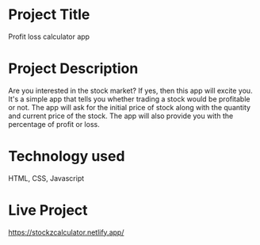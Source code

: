 # Project Title

Profit loss calculator app


# Project Description

Are you interested in the stock market? If yes, then this app will excite you. It's a simple app that tells you whether trading a stock would be profitable or not. The app will ask for the initial price of stock along with the quantity and current price of the stock. The app will also provide you with the percentage of profit or loss.


# Technology used

HTML, CSS, Javascript


# Live Project

https://stockzcalculator.netlify.app/
